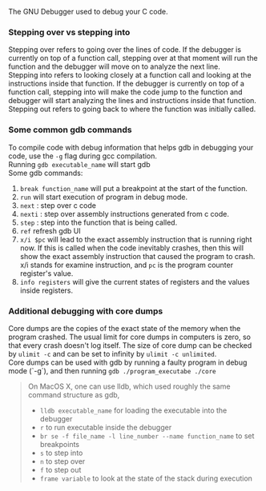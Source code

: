 The GNU Debugger used to debug your C code.
### Stepping over vs stepping into   
Stepping over refers to going over the lines of code. If the debugger is currently on top of a function call, stepping over at that moment will run the function and the debugger will move on to analyze the next line.   
Stepping into refers to looking closely at a function call and looking at the instructions inside that function. If the debugger is currently on top of a function call, stepping into will make the code jump to the function and debugger will start analyzing the lines and instructions inside that function.   
Stepping out refers to going back to where the function was initially called.   
### Some common gdb commands   
To compile code with debug information that helps gdb in debugging your code, use the `-g` flag during gcc compilation.   
Running `gdb executable_name` will start gdb   
Some gdb commands:   
1. `break function_name` will put a breakpoint at the start of the function.   
2. `run` will start execution of program in debug mode.   
3. `next` : step over c code   
4. `nexti` : step over assembly instructions generated from c code.   
5. `step` : step into the function that is being called.   
6. `ref` refresh gdb UI   
7. `x/i $pc` will lead to the exact assembly instruction that is running right now. If this is called when the code inevitably crashes, then this will show the exact assembly instruction that caused the program to crash. x/i stands for examine instruction, and `pc`  is the program counter register's value.   
8. `info registers` will give the current states of registers and the values inside registers.   
   
   
### Additional debugging with core dumps   
Core dumps are the copies of the exact state of the memory when the program crashed. The usual limit for core dumps in computers is zero, so that every crash doesn't log itself. The size of core dump can be checked by `ulimit -c` and can be set to infinity by `ulimit -c unlimited`.   
Core dumps can be used with gdb by running a faulty program in debug mode (\`-g\`), and then running `gdb ./program_executabe ./core`    

> On MacOS X, one can use lldb, which used roughly the same command structure as gdb,
> - `lldb executable_name` for loading the executable into the debugger
> - `r` to run executable inside the debugger
> - `br se -f file_name -l line_number --name function_name` to set breakpoints
> - `s` to step into
> - `n` to step over
> - `f` to step out
> - `frame variable` to look at the state of the stack during execution